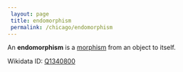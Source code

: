 ```yaml
---
 layout: page
 title: endomorphism
 permalink: /chicago/endomorphism
---
```

An **endomorphism** is a [morphism](https://mathgloss.github.io/MathGloss/chicago/morphism) from an object to itself.

Wikidata ID: [Q1340800](https://www.wikidata.org/wiki/Q1340800)